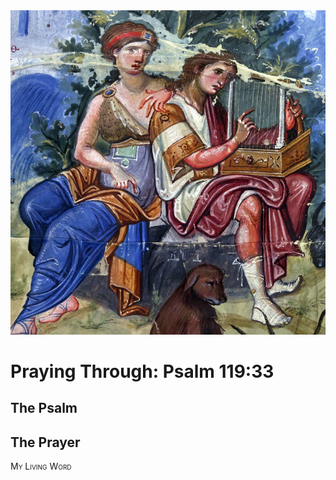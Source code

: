 <img class="intro-right" src="art-paris-psalter.jpg">

<style>
  li {list-style-type: none;}
  p + ul {
    margin-top: -18px;
}
</style>

# Praying Through: Psalm 119:33

## The Psalm

## The Prayer

<div style="font-variant: small-caps;">
My Living Word
</div>
